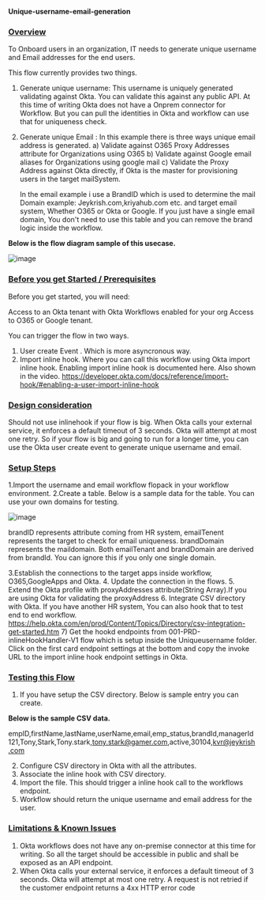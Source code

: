**Unique-username-email-generation**

### <span style="text-decoration:underline;">Overview</span>

To Onboard users in an organization, IT needs to generate unique username and Email addresses for the end users. 

This flow currently provides two things.
1) Generate unique username: This username is uniquely generated validating against Okta. You can validate this against any public API. At this time of writing Okta does not have a Onprem connector for Workflow. But you can pull the identities in Okta and workflow can use that for uniqueness check.

2) Generate unique Email : In this example there is three ways unique email address is generated.
    a) Validate against O365 Proxy Addresses attribute for Organizations using O365
    b) Validate against Google email aliases for Organizations using google mail
    c) Validate the Proxy Address against Okta directly, if Okta is the master for provisioning users in the target mailSystem.
    
    
    In the email example i use a BrandID which is used to determine the mail Domain example: Jeykrish.com,kriyahub.com etc. and target email system, Whether O365 or Okta or Google. If you just have a single email domain, You don't need to use this table and you can remove the brand logic inside the workflow.

**Below is the flow diagram sample of this usecase.**

![image](https://user-images.githubusercontent.com/14205843/90941011-adabc780-e3c5-11ea-9972-a47cf1ff1e46.png)

    
    
### <span style="text-decoration:underline;">Before you get Started / Prerequisites</span>
Before you get started, you will need:

Access to an Okta tenant with Okta Workflows enabled for your org
Access to O365 or Google tenant. 

You can trigger the flow in two ways.
   1) User create Event . Which is more asyncronous way.
   2) Import inline hook. Where you can call this workflow using Okta import inline hook. Enabling import inline hook is documented here. Also shown in the video.
           https://developer.okta.com/docs/reference/import-hook/#enabling-a-user-import-inline-hook
           

### <span style="text-decoration:underline;">Design consideration</span>

Should not use inlinehook if your flow is big. When Okta calls your external service, it enforces a default timeout of 3 seconds. Okta will attempt at most one retry. So if your flow is big and going to run for a longer time, you can use the Okta user create event to generate unique username and email.


### <span style="text-decoration:underline;">Setup Steps</span>

1.Import the username and email workflow flopack in your workflow environment.
2.Create a table. Below is a sample data for the table. You can use your own domains for testing.

![image](https://user-images.githubusercontent.com/14205843/90940864-24949080-e3c5-11ea-875e-5ba3f8415238.png)

brandID represents attribute coming from HR system, emailTenent represents the target to check for email uniqueness. brandDomain represents the maildomain. Both emailTenant and brandDomain are derived from brandId. You can ignore this if you only one single domain.

3.Establish the connections to the target apps inside workflow, O365,GoogleApps and Okta.
4. Update the connection in the flows.
5. Extend the Okta profile with proxyAddresses attribute(String Array).If you are using Okta for validating the proxyAddress
6. Integrate CSV directory with Okta. If you have another HR system, You can also hook that to test end to end workflow.
https://help.okta.com/en/prod/Content/Topics/Directory/csv-integration-get-started.htm
7) Get the hookd endpoints from 001-PRD-inlineHookHandler-V1 flow which is setup inside the Uniqueusername folder. Click on the first card endpoint settings at the bottom and copy the invoke URL to the import inline hook endpoint settings in Okta.

### <span style="text-decoration:underline;">Testing this Flow</span>

1) If you have setup the CSV directory. Below is sample entry you can create.

**Below is the sample CSV data.**

empID,firstName,lastName,userName,email,emp_status,brandId,managerId
121,Tony,Stark,Tony.stark,tony.stark@gamer.com,active,30104,kvr@jeykrish.com

2) Configure CSV directory in Okta with all the attributes.
3) Associate the inline hook with CSV directory.
4) Import the file. This should trigger a inline hook call to the workflows endpoint.
5) Workflow should return the unique username and email address for the user.


### <span style="text-decoration:underline;">Limitations & Known Issues</span>
1) Okta workflows does not have any on-premise connector at this time for writing. So all the target should be accessible in public and shall be exposed as an API endpoint.
2) When Okta calls your external service, it enforces a default timeout of 3 seconds. Okta will attempt at most one retry. A request is not retried if the customer endpoint returns a 4xx HTTP error code
